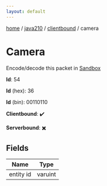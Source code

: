 ```yaml
---
layout: default
---
```


[home](/)  /  [java210](/protocol/java210)  /  [clientbound](/protocol/java210/clientbound)  /  camera

# Camera

Encode/decode this packet in [Sandbox](../../../sandbox/java210#Clientbound.Camera)

**Id**: 54

**Id** (hex): 36

**Id** (bin): 00110110

**Clientbound**: ✔️

**Serverbound**: ✖️

## Fields

Name | Type
---|---
entity id | varuint
